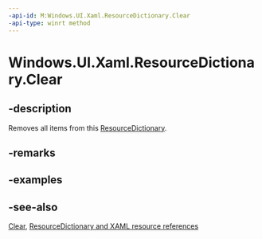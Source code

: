 ```yaml
---
-api-id: M:Windows.UI.Xaml.ResourceDictionary.Clear
-api-type: winrt method
---
```


<!-- Method syntax
public void Clear()
-->

# Windows.UI.Xaml.ResourceDictionary.Clear

## -description
Removes all items from this [ResourceDictionary](resourcedictionary.md).



## -remarks


## -examples

## -see-also
[Clear](/dotnet/api/system.collections.generic.icollection-1.clear?view=dotnet-uwp-10.0&preserve-view=true), [ResourceDictionary and XAML resource references](/windows/apps/design/style/xaml-resource-dictionary)
